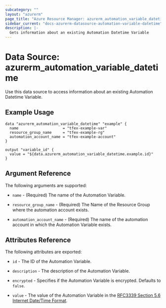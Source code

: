 ```yaml
---
subcategory: ""
layout: "azurerm"
page_title: "Azure Resource Manager: azurerm_automation_variable_datetime"
sidebar_current: "docs-azurerm-datasource-automation-variable-datetime"
description: |-
  Gets information about an existing Automation Datetime Variable
---
```


# Data Source: azurerm_automation_variable_datetime

Use this data source to access information about an existing Automation Datetime Variable.


## Example Usage

```hcl
data "azurerm_automation_variable_datetime" "example" {
  name                    = "tfex-example-var"
  resource_group_name     = "tfex-example-rg"
  automation_account_name = "tfex-example-account"
}

output "variable_id" {
  value = "${data.azurerm_automation_variable_datetime.example.id}"
}
```


## Argument Reference

The following arguments are supported:

* `name` - (Required) The name of the Automation Variable.

* `resource_group_name` - (Required) The Name of the Resource Group where the automation account exists.

* `automation_account_name` - (Required) The name of the automation account in which the Automation Variable exists.


## Attributes Reference

The following attributes are exported:

* `id` - The ID of the Automation Variable.

* `description` - The description of the Automation Variable.

* `encrypted` - Specifies if the Automation Variable is encrypted. Defaults to `false`.

* `value` - The value of the Automation Variable in the [RFC3339 Section 5.6 Internet Date/Time Format](https://tools.ietf.org/html/rfc3339#section-5.6).
